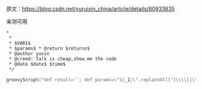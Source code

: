 原文：https://blog.csdn.net/yuruixin_china/article/details/80933835

亲测可用





~~~
*
 * 
 * $VAR1$ 
 * $params$ * @return $returns$
 * @author yuxin
 * @creed: Talk is cheap,show me the code
 * @date $date$ $time$
 */
~~~

~~~groovy
groovyScript("def result=''; def params=\"${_1}\".replaceAll('[\\\\[|\\\\]|\\\\s]', '').split(',').toList(); for(i = 0; i &lt; params.size(); i++) {result+='* @param ' + params[i] + '\\t' + ((i &lt; params.size() - 1) ? '\\n' : '')}; return result", methodParameters())
~~~

